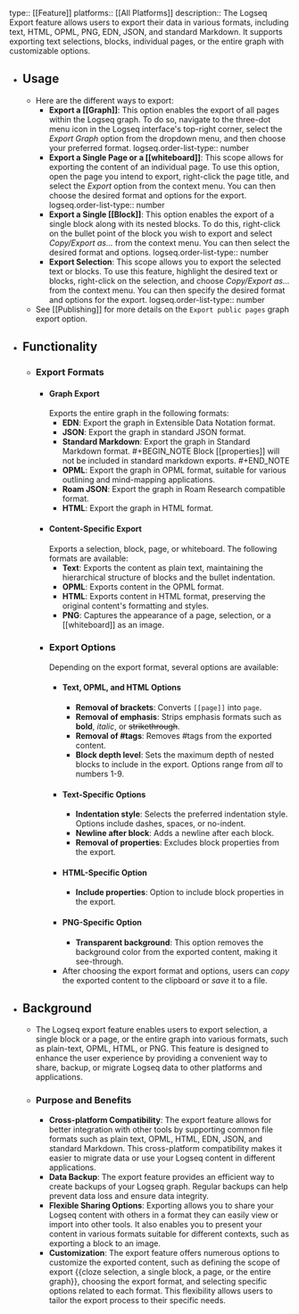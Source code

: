 type:: [[Feature]]
platforms:: [[All Platforms]]
description:: The Logseq Export feature allows users to export their data in various formats, including text, HTML, OPML, PNG, EDN, JSON, and standard Markdown. It supports exporting text selections, blocks, individual pages, or the entire graph with customizable options.

- ## Usage
	- Here are the different ways to export:
		- **Export a [[Graph]]**: This option enables the export of all pages within the Logseq graph. To do so, navigate to the three-dot menu icon in the Logseq interface's top-right corner, select the *Export Graph* option from the dropdown menu, and then choose your preferred format.
		  logseq.order-list-type:: number
		- **Export a Single Page or a [[whiteboard]]**: This scope allows for exporting the content of an individual page. To use this option, open the page you intend to export, right-click the page title, and select the *Export* option from the context menu. You can then choose the desired format and options for the export.
		  logseq.order-list-type:: number
		- **Export a Single [[Block]]**: This option enables the export of a single block along with its nested blocks. To do this, right-click on the bullet point of the block you wish to export and select *Copy/Export as...* from the context menu. You can then select the desired format and options.
		  logseq.order-list-type:: number
		- **Export Selection**: This scope allows you to export the selected text or blocks. To use this feature, highlight the desired text or blocks, right-click on the selection, and choose *Copy/Export as...* from the context menu. You can then specify the desired format and options for the export.
		  logseq.order-list-type:: number
	- See [[Publishing]] for more details on the `Export public pages` graph export option.
- ## Functionality
	- ### Export Formats
		- #### Graph Export
		  Exports the entire graph in the following formats:
			- **EDN**: Export the graph in Extensible Data Notation format.
			- **JSON**: Export the graph in standard JSON format.
			- **Standard Markdown**: Export the graph in Standard Markdown format.
			  #+BEGIN_NOTE
			  Block [[properties]] will not be included in standard markdown exports.
			  #+END_NOTE
			- **OPML**: Export the graph in OPML format, suitable for various outlining and mind-mapping applications.
			- **Roam JSON**: Export the graph in Roam Research compatible format.
			- **HTML**:  Export the graph in HTML format.
		- #### Content-Specific Export
		  Exports a selection, block, page, or whiteboard. The following formats are available:
			- **Text**: Exports the content as plain text, maintaining the hierarchical structure of blocks and the bullet indentation.
			- **OPML**: Exports content in the OPML format.
			- **HTML**: Exports content in HTML format, preserving the original content's formatting and styles.
			- **PNG**: Captures the appearance of a page, selection, or a [[whiteboard]] as an image.
		- ### Export Options
		  Depending on the export format, several options are available:
			- #### Text, OPML, and HTML Options
				- **Removal of brackets**: Converts `[[page]]` into `page`.
				- **Removal of emphasis**: Strips emphasis formats such as **bold**, *italic*, or ~~strikethrough~~.
				- **Removal of #tags**: Removes #tags from the exported content.
				- **Block depth level**: Sets the maximum depth of nested blocks to include in the export. Options range from *all* to numbers 1-9.
			- #### Text-Specific Options
				- **Indentation style**: Selects the preferred indentation style. Options include dashes, spaces, or no-indent.
				- **Newline after block**: Adds a newline after each block.
				- **Removal of properties**: Excludes block properties from the export.
			- #### HTML-Specific Option
				- **Include properties**: Option to include block properties in the export.
			- #### PNG-Specific Option
				- **Transparent background**: This option removes the background color from the exported content, making it see-through.
			- After choosing the export format and options, users can *copy* the exported content to the clipboard or *save* it to a file.
- ## Background
	- The Logseq export feature enables users to export selection, a single block or a page, or the entire graph into various formats, such as plain-text, OPML, HTML, or PNG. This feature is designed to enhance the user experience by providing a convenient way to share, backup, or migrate Logseq data to other platforms and applications.
	- ### Purpose and Benefits
		- **Cross-platform Compatibility**: The export feature allows for better integration with other tools by supporting common file formats such as plain text, OPML, HTML, EDN, JSON, and standard Markdown. This cross-platform compatibility makes it easier to migrate data or use your Logseq content in different applications.
		- **Data Backup**: The export feature provides an efficient way to create backups of your Logseq graph. Regular backups can help prevent data loss and ensure data integrity.
		- **Flexible Sharing Options**: Exporting allows you to share your Logseq content with others in a format they can easily view or import into other tools. It also enables you to present your content in various formats suitable for different contexts, such as exporting a block to an image.
		- **Customization**: The export feature offers numerous options to customize the exported content, such as defining the  scope of export {{cloze selection, a single block, a page, or the entire graph}}, choosing the export format, and selecting specific options related to each format. This flexibility allows users to tailor the export process to their specific needs.